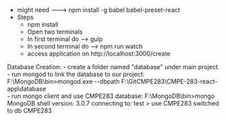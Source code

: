 - might need  ---> npm install -g babel babel-preset-react
- Steps
    - npm install
    - Open two terminals
    - In first terminal do --> gulp
    - In second terminal do -->  npm run watch
    - access application on http://localhost:3000/create

Database Creation:
    - create a folder named "database" under main project.
    - run mongod to link the database to our project: 
      F:\MongoDB\bin>mongod.exe --dbpath F:\GitCMPE283\CMPE-283-react-app\database\
    - run mongo client and use CMPE283 database:
      F:\MongoDB\bin>mongo
      MongoDB shell version: 3.0.7
      connecting to: test
      > use CMPE283
      switched to db CMPE283
